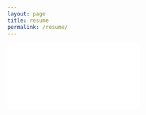 ```yaml
---
layout: page
title: resume
permalink: /resume/
---
```




<a href="https://iu.box.com/s/4d2agfydxtxs96vdksurgsh07i21ge8m" target="_blank">
	<object data="{{ site.baseurl }}/img/MCriqui_Resume.pdf" width="700" height="900" type="application/pdf">
		<embed src="{{ site.baseurl }}/img/MCriqui_Resume.pdf" type="application/pdf" />
	</object>
</a>


